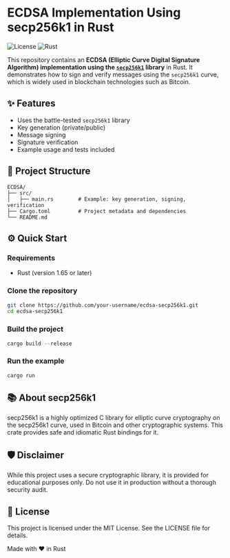 # ECDSA Implementation Using secp256k1 in Rust

![License](https://img.shields.io/badge/license-MIT-green)
![Rust](https://img.shields.io/badge/rust-stable-blue)

This repository contains an **ECDSA (Elliptic Curve Digital Signature Algorithm) implementation using the [`secp256k1`](https://docs.rs/secp256k1) library** in Rust. It demonstrates how to sign and verify messages using the `secp256k1` curve, which is widely used in blockchain technologies such as Bitcoin.

## ✨ Features

- Uses the battle-tested `secp256k1` library
- Key generation (private/public)
- Message signing
- Signature verification
- Example usage and tests included

## 📂 Project Structure

```
ECDSA/
├── src/
│   ├── main.rs        # Example: key generation, signing, verification
├── Cargo.toml         # Project metadata and dependencies
└── README.md 
```

## ⚙️ Quick Start

### Requirements
- Rust (version 1.65 or later)

### Clone the repository

```bash
git clone https://github.com/your-username/ecdsa-secp256k1.git
cd ecdsa-secp256k1
```

### Build the project

```Rust
cargo build --release
```

### Run the example

```Rust
cargo run
```

## 📚 About secp256k1
secp256k1 is a highly optimized C library for elliptic curve cryptography on the secp256k1 curve, used in Bitcoin and other cryptographic systems. This crate provides safe and idiomatic Rust bindings for it.

## 🛡️ Disclaimer
While this project uses a secure cryptographic library, it is provided for educational purposes only. Do not use it in production without a thorough security audit.

## 📃 License
This project is licensed under the MIT License. See the LICENSE file for details.

Made with ❤️ in Rust